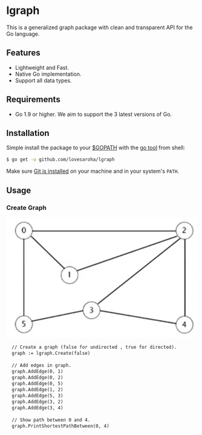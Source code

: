 # lgraph
This is a generalized graph package with clean and transparent API for the Go language.

## Features
- Lightweight and Fast.
- Native Go implementation.
- Support all data types.

## Requirements
- Go 1.9 or higher. We aim to support the 3 latest versions of Go.

## Installation
Simple install the package to your [$GOPATH](https://github.com/golang/go/wiki/GOPATH "GOPATH") with the [go tool](https://golang.org/cmd/go/ "go command") from shell:
```bash
$ go get -u github.com/lovesaroha/lgraph
```
Make sure [Git is installed](https://git-scm.com/downloads) on your machine and in your system's `PATH`.

## Usage

### Create Graph

![graph](https://raw.githubusercontent.com/lovesaroha/gimages/main/graph.png)

```Golang
  // Create a graph (false for undirected , true for directed).
  graph := lgraph.Create(false)

  // Add edges in graph.
  graph.AddEdge(0, 1)
  graph.AddEdge(0, 2)
  graph.AddEdge(0, 5)
  graph.AddEdge(1, 2)
  graph.AddEdge(5, 3)
  graph.AddEdge(3, 2)
  graph.AddEdge(3, 4)

  // Show path between 0 and 4.
  graph.PrintShortestPathBetween(0, 4)


```
